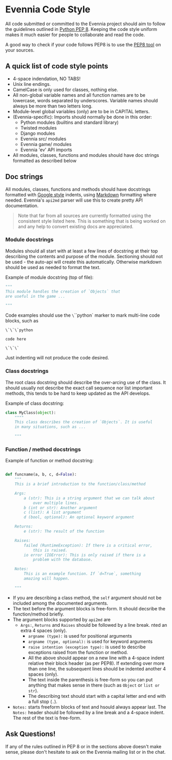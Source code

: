 # Evennia Code Style

All code submitted or committed to the Evennia project should aim to
follow the guidelines outlined in [Python PEP 8][pep8]. Keeping the code style
uniform makes it much easier for people to collaborate and read the
code.

A good way to check if your code follows PEP8 is to use the [PEP8 tool][pep8tool] 
on your sources.

## A quick list of code style points

 * 4-space indendation, NO TABS!
 * Unix line endings.
 * CamelCase is only used for classes, nothing else.
 * All non-global variable names and all function names are to be
   lowercase, words separated by underscores. Variable names should
   always be more than two letters long.
 * Module-level global variables (only) are to be in CAPITAL letters.
 * (Evennia-specific): Imports should normally be done in this order:
   - Python modules (builtins and standard library)
   - Twisted modules
   - Django modules
   - Evennia src/ modules
   - Evennia game/ modules
   - Evennia 'ev' API imports
 * All modules, classes, functions and modules should have doc 
   strings formatted as described below

## Doc strings

All modules, classes, functions and methods should have docstrings
formatted with [Google style][googlestyle] indents, using
[Markdown][githubmarkdown] formatting where needed. Evennia's `api2md`
parser will use this to create pretty API documentation. 

> Note that far from all sources are currently formatted using the
> consistent style listed here. This is something that is being
> worked on and any help to convert existing docs are appreciated. 

### Module docstrings

Modules should all start with at least a few lines of docstring at
their top describing the contents and purpose of the module.
Sectioning should not be used - the auto-api will create this
automatically. Otherwise markdown should be used as needed to format
the text. 

Example of module docstring (top of file):

```python
"""
This module handles the creation of `Objects` that 
are useful in the game ...

"""
```

Code examples should use the `\`\`\`python` marker to mark
multi-line code blocks, such as 

```
\`\`\`python

code here

\`\`\`
```

Just indenting will not produce the code desired. 


### Class docstrings

The root class docstring should describe the over-arcing use of the
class. It should usually not describe the exact call sequence nor list
important methods, this tends to be hard to keep updated as the API
develops. 

Example of class docstring:

```python
class MyClass(object):
    """"
    This class describes the creation of `Objects`. It is useful
    in many situations, such as ...

    """
```

### Function / method docstrings

Example of function or method docstring:

```python

def funcname(a, b, c, d=False):
    """
    This is a brief introduction to the function/class/method

    Args:
        a (str): This is a string argument that we can talk about
            over multiple lines.
        b (int or str): Another argument
        c (list): A list argument
        d (bool, optional): An optional keyword argument

    Returns:
        e (str): The result of the function

    Raises:
        failed (RuntimeException): If there is a critical error,
            this is raised. 
        io error (IOError): This is only raised if there is a 
            problem with the database.

    Notes:
        This is an example function. If `d=True`, something
        amazing will happen.

    """
```

 - If you are describing a class method, the `self` argument should not 
   be included among the documented arguments. 
 - The text before the argument blocks is free-form. It should
   decsribe the function/method briefly. 
 - The argument blocks supported by `api2md` are 
   - `Args:`, `Returns` and `Raises` should be followed by a line break. nted 
     an extra 4 spaces (only). 
     - `argname (type):` is used for positional arguments 
     - `argname (type, optional):` is used for keyword arguments
     - `raise intention (exception type):` is used to describe exceptions
       raised from the function or method. 
     - All the above should appear on a new line with a 4-space indent relative their
       block header (as per PEP8). If extending over more than one line, the 
       subsequent lines should be indented another 4 spaces (only). 
     - The text inside the parenthesis is free-form so you can put
       anything that makes sense in there (such as `Object` or `list
       or str`). 
     - The describing text should start with a capital letter and end
       with a full stop (`.`).
 - `Notes:` starts freeform blocks of text and hsould always appear last. 
   The `Notes:` header should 
   be followed by a line break and a 4-space indent. The rest of the text
   is free-form.


## Ask Questions!

If any of the rules outlined in PEP 8 or in the sections above doesn't
make sense, please don't hesitate to ask on the Evennia mailing list
or in the chat. 


[pep8]: http://www.python.org/dev/peps/pep-0008
[pep8tool]: https://pypi.python.org/pypi/pep8
[googlestyle]: http://google-styleguide.googlecode.com/svn/trunk/pyguide.html?showone=Comments#Comments
[githubmarkdown]: https://help.github.com/articles/github-flavored-markdown/
